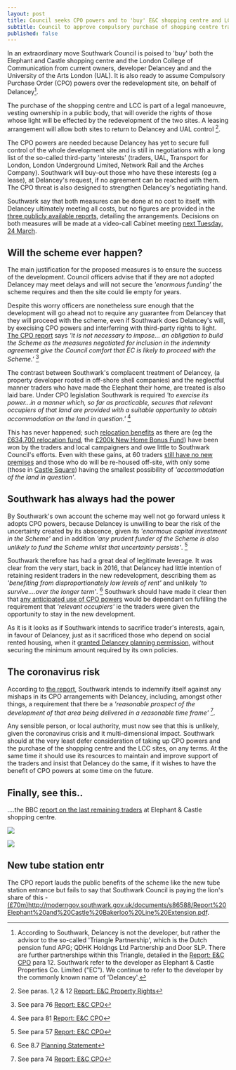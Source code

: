 ```yaml
---
layout: post
title: Council seeks CPO powers and to 'buy' E&C shopping centre and LCC
subtitle: Council to approve compulsory purchase of shopping centre traders
published: false
---
```

In an extraordinary move Southwark Council is poised to 'buy' both the Elephant and Castle shopping centre and the London College of Communication from current owners, developer Delancey and and the University of the Arts London (UAL).  It is also ready to assume Compulsory Purchase Order (CPO) powers over the redevelopment site, on behalf of Delancey[^1].  

The purchase of the shopping centre and LCC is part of a legal manoeuvre, vesting ownership in a public body, that will overide the rights of those whose light will be effected by the redevelopment of the two sites.  A leasing arrangement will allow both sites to return to Delancey and UAL control [^2].    

The CPO powers are needed because Delancey has yet to secure full control of the whole development site and is still in negotiations with a long list of the so-called third-party 'interests' (traders, UAL, Transport for London, London Underground Limited, Network Rail and the Arches Company). Southwark will buy-out those who have these interests (eg a lease), at Delancey's request, if no agreement can be reached with them.  The CPO threat is also designed to strengthen Delancey's negotiating hand.

Southwark say that both measures can be done at no cost to itself, with Delancey ultimately meeting all costs, but no figures are provided in the [three publicly available reports](http://moderngov.southwark.gov.uk/ieListDocuments.aspx?CId=302&MId=6420&Ver=4), detailing the arrangements. Decisions on both measures will be made at a video-call Cabinet meeting [next Tuesday, 24 March](http://moderngov.southwark.gov.uk/ieListDocuments.aspx?CId=302&MId=6420&Ver=4).

## Will the scheme ever happen?

The main justification for the proposed measures is to ensure the success of the development.  Council officers advise that if they are not adopted Delancey may meet delays and will not secure the _'enormous funding'_ the scheme requires and then the site could lie empty for years.

Despite this worry officers are nonetheless sure enough that the development will go ahead not to require any guarantee from Delancey that they will proceed with the scheme, even if Southwark does Delancey's will, by execising CPO powers and interferring with third-party rights to light.  [The CPO report](http://moderngov.southwark.gov.uk/documents/s88163/Report%20EC%20CPO.pdf) says _'it is not necessary to impose... an obligation to build the Scheme as the measures negotiated for inclusion in the indemnity agreement give the Council comfort that EC is likely to proceed with the Scheme.'_ [^3]

The contrast between Southwark's complacent treatment of Delancey, (a property developer rooted in off-shore shell companies) and the neglectful manner traders who have made the Elephant their home, are treated is also laid bare.  Under CPO legislation Southwark is required _'to exercise its power...in a manner which, so far as practicable, secures that relevant occupiers of that land are provided with a suitable opportunity to obtain accommodation on the land in question.'_ [^4]  

This has never happened; such [relocation benefits](https://www.southwark.gov.uk/regeneration/elephant-and-castle?chapter=20) as there are (eg the [£634,700 relocation fund](https://www.southwarknews.co.uk/news/developer-delancey-submits-plans-for-castle-square-temporary-home-for-elephant-traders/), the [£200k New Home Bonus Fund](http://moderngov.southwark.gov.uk/documents/s88157/Report%20EC%20Shopping%20Centre%20Progress.pdf)) have been won by the traders and local campaigners and owe little to Southwark Council's efforts. Even with these gains, at 60 traders [still have no new premises](http://35percent.org/2020-01-20-elephant-traders-still-homeless/) and those who do will be re-housed off-site, with only some (those in [Castle Square](https://www.southwarknews.co.uk/news/developer-delancey-submits-plans-for-castle-square-temporary-home-for-elephant-traders/)) having the smallest possibility of _'accommodation of the land in question'_.

## Southwark has always had the power

By Southwark's own account the scheme may well not go forward unless it adopts CPO powers, because Delancey is unwilling to bear the risk of the uncertainty created by its abscence, given its _'enormous capital investment in the Scheme'_ and in addition _'any prudent funder of the Scheme is also unlikely to fund the Scheme whilst that uncertainty persists'_. [^5]

Southwark therefore has had a great deal of legitimate leverage.  It was clear from the very start, back in 2016, that Delancey had little intention of retaining resident traders in the new redevelopment, describing them as _'benefiting from disproportionately low levels of rent'_ and unlikely _'to survive....over the longer term'_. [^6] Southwark should have made it clear then that [any anticipated use of CPO powers](http://35percent.org/2015-11-04-southwark-resolves-to-use-cpo-powers-for-shopping-centre-retailers/) would be dependant on fufilling the requirement that _'relevant occupiers'_ ie the traders were given the opportunity to stay in the new development.

As it is it looks as if Southwark intends to sacrifice trader's interests, again, in favour of Delancey, just as it sacrificed those who depend on social rented housing, when it [granted Delancey planning permission](http://35percent.org/2018-07-09-delancey/), without securing the minimum amount required by its own policies.

## The coronavirus risk

According to [the report](http://moderngov.southwark.gov.uk/documents/s88163/Report%20EC%20CPO.pdf), Southwark intends to indemnify itself against any mishaps in its CPO arrangements with Delancey, including, amongst other things, a requirement that there be a _'reasonable prospect of the development of that area being delivered in a reasonable time frame'_ [^7].

Any sensible person, or local authority, must now see that this is unlikely, given the coronavirus crisis and it multi-dimensional impact.  Southwark should at the very least defer consideration of taking up CPO powers and the purchase of the shopping centre and the LCC sites, on any terms. At the same time it should use its resources to maintain and improve support of the traders and insist that Delancey do the same, if it wishes to have the benefit of CPO powers at some time on the future.

## Finally, see this..

....the BBC [report on the last remaining traders](https://twitter.com/LatinElephant/status/1239870649851613185) at Elephant & Castle shopping centre.

![](http://35percent.org/img/tradersbbc.png)



![](http://35percent.org/img/bvidelancey.png)

## New tube station entr
The CPO report lauds the public benefits of the scheme like the new tube station entrance but fails to say that Southwark Council is paying the lion's share of this - [(£70m)]()http://moderngov.southwark.gov.uk/documents/s86588/Report%20Elephant%20and%20Castle%20Bakerloo%20Line%20Extension.pdf.


[^1]: According to Southwark, Delancey is not the developer, but rather the advisor to the so-called 'Triangle Partnership', which is the Dutch pension fund APG; QDHK Holdngs Ltd Partnership and Door SLP. There are further partnerships within this Triangle, detailed in the [Report: E&C CPO](http://moderngov.southwark.gov.uk/documents/s88163/Report%20EC%20CPO.pdf) para 12.  Southwark refer to the developer as Elephant & Castle Properties Co. Limited ("EC").  We continue to refer to the developer by the commonly known name of 'Delancey'.

[^2]: See paras. 1,2 & 12 [Report: E&C Property Rights](http://moderngov.southwark.gov.uk/documents/s88172/Report%20EC%20Property%20Rights.pdf)

[^3]: See para 76 [Report: E&C CPO](http://moderngov.southwark.gov.uk/documents/s88163/Report%20EC%20CPO.pdf)

[^4]: See para 81 [Report: E&C CPO](http://moderngov.southwark.gov.uk/documents/s88163/Report%20EC%20CPO.pdf)

[^5]: See para 57 [Report: E&C CPO](http://moderngov.southwark.gov.uk/documents/s88163/Report%20EC%20CPO.pdf)

[^6]: See 8.7 [Planning Statement](http://planbuild.southwark.gov.uk/documents/?GetDocument=%7b%7b%7b!LnbCaTCiMmUoN4H%2fUA2yyg%3d%3d!%7d%7d%7d)

[^7]: See para 74 [Report: E&C CPO](http://moderngov.southwark.gov.uk/documents/s88163/Report%20EC%20CPO.pdf)
